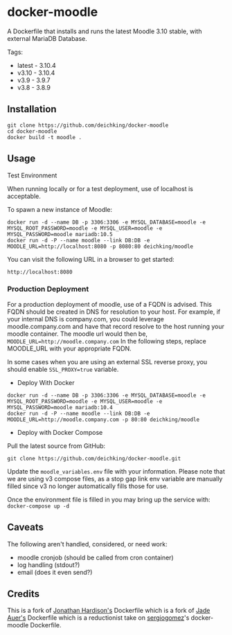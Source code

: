docker-moodle
=============

A Dockerfile that installs and runs the latest Moodle 3.10 stable, with external MariaDB Database.

Tags:
* latest - 3.10.4
* v3.10  - 3.10.4
* v3.9   - 3.9.7
* v3.8   - 3.8.9

## Installation

```
git clone https://github.com/deichking/docker-moodle
cd docker-moodle
docker build -t moodle .
```

## Usage

Test Environment

When running locally or for a test deployment, use of localhost is acceptable.

To spawn a new instance of Moodle:

```
docker run -d --name DB -p 3306:3306 -e MYSQL_DATABASE=moodle -e MYSQL_ROOT_PASSWORD=moodle -e MYSQL_USER=moodle -e MYSQL_PASSWORD=moodle mariadb:10.5
docker run -d -P --name moodle --link DB:DB -e MOODLE_URL=http://localhost:8080 -p 8080:80 deichking/moodle
```

You can visit the following URL in a browser to get started:

```
http://localhost:8080 
```

### Production Deployment

For a production deployment of moodle, use of a FQDN is advised. This FQDN should be created in DNS for resolution to your host. For example, if your internal DNS is company.com, you could leverage moodle.company.com and have that record resolve to the host running your moodle container. The moodle url would then be, `MOODLE_URL=http://moodle.company.com`
In the following steps, replace MOODLE_URL with your appropriate FQDN.

In some cases when you are using an external SSL reverse proxy, you should enable `SSL_PROXY=true` variable.

* Deploy With Docker
```
docker run -d --name DB -p 3306:3306 -e MYSQL_DATABASE=moodle -e MYSQL_ROOT_PASSWORD=moodle -e MYSQL_USER=moodle -e MYSQL_PASSWORD=moodle mariadb:10.4
docker run -d -P --name moodle --link DB:DB -e MOODLE_URL=http://moodle.company.com -p 80:80 deichking/moodle
```

* Deploy with Docker Compose

Pull the latest source from GitHub:
```
git clone https://github.com/deichking/docker-moodle.git
```

Update the `moodle_variables.env` file with your information. Please note that we are using v3 compose files, as a stop gap link env variable are manually filled since v3 no longer automatically fills those for use.

Once the environment file is filled in you may bring up the service with:
`docker-compose up -d`



## Caveats
The following aren't handled, considered, or need work: 
* moodle cronjob (should be called from cron container)
* log handling (stdout?)
* email (does it even send?)

## Credits

This is a fork of [Jonathan Hardison's](https://github.com/jmhardison/docker-moodle) Dockerfile
which is a fork of [Jade Auer's](https://github.com/jda/docker-moodle) Dockerfile
which is a reductionist take on [sergiogomez](https://github.com/sergiogomez/)'s docker-moodle Dockerfile.
